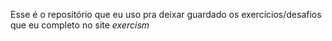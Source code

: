 Esse é o repositório que eu uso pra deixar guardado os exercícios/desafios que eu completo no site <em>exercism</em>
